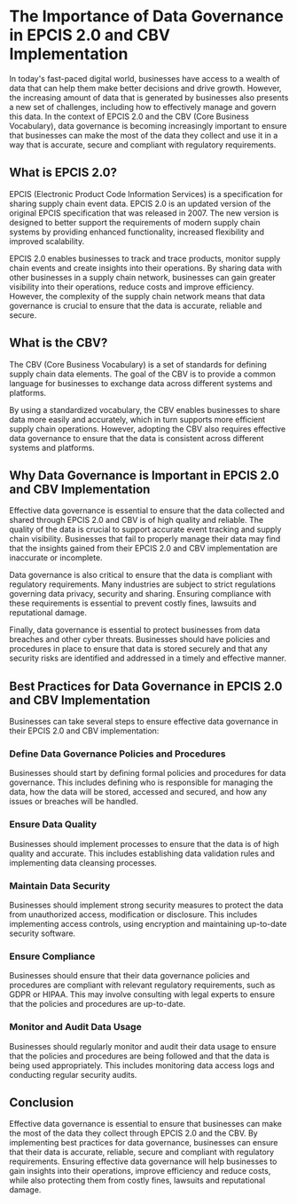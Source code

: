 # The Importance of Data Governance in EPCIS 2.0 and CBV Implementation

In today's fast-paced digital world, businesses have access to a wealth of data that can help them make better decisions and drive growth. However, the increasing amount of data that is generated by businesses also presents a new set of challenges, including how to effectively manage and govern this data. In the context of EPCIS 2.0 and the CBV (Core Business Vocabulary), data governance is becoming increasingly important to ensure that businesses can make the most of the data they collect and use it in a way that is accurate, secure and compliant with regulatory requirements.

## What is EPCIS 2.0?

EPCIS (Electronic Product Code Information Services)  is a specification for sharing supply chain event data. EPCIS 2.0 is an updated version of the original EPCIS specification that was released in 2007. The new version is designed to better support the requirements of modern supply chain systems by providing enhanced functionality, increased flexibility and improved scalability.

EPCIS 2.0 enables businesses to track and trace products, monitor supply chain events and create insights into their operations. By sharing data with other businesses in a supply chain network, businesses can gain greater visibility into their operations, reduce costs and improve efficiency. However, the complexity of the supply chain network means that data governance is crucial to ensure that the data is accurate, reliable and secure.

## What is the CBV?

The CBV (Core Business Vocabulary) is a set of standards for defining supply chain data elements. The goal of the CBV is to provide a common language for businesses to exchange data across different systems and platforms.

By using a standardized vocabulary, the CBV enables businesses to share data more easily and accurately, which in turn supports more efficient supply chain operations. However, adopting the CBV also requires effective data governance to ensure that the data is consistent across different systems and platforms.

## Why Data Governance is Important in EPCIS 2.0 and CBV Implementation

Effective data governance is essential to ensure that the data collected and shared through EPCIS 2.0 and CBV is of high quality and reliable. The quality of the data is crucial to support accurate event tracking and supply chain visibility. Businesses that fail to properly manage their data may find that the insights gained from their EPCIS 2.0 and CBV implementation are inaccurate or incomplete.

Data governance is also critical to ensure that the data is compliant with regulatory requirements. Many industries are subject to strict regulations governing data privacy, security and sharing. Ensuring compliance with these requirements is essential to prevent costly fines, lawsuits and reputational damage.

Finally, data governance is essential to protect businesses from data breaches and other cyber threats. Businesses should have policies and procedures in place to ensure that data is stored securely and that any security risks are identified and addressed in a timely and effective manner.

## Best Practices for Data Governance in EPCIS 2.0 and CBV Implementation

Businesses can take several steps to ensure effective data governance in their EPCIS 2.0 and CBV implementation:

### Define Data Governance Policies and Procedures

Businesses should start by defining formal policies and procedures for data governance. This includes defining who is responsible for managing the data, how the data will be stored, accessed and secured, and how any issues or breaches will be handled.

### Ensure Data Quality

Businesses should implement processes to ensure that the data is of high quality and accurate. This includes establishing data validation rules and implementing data cleansing processes.

### Maintain Data Security

Businesses should implement strong security measures to protect the data from unauthorized access, modification or disclosure. This includes implementing access controls, using encryption and maintaining up-to-date security software.

### Ensure Compliance

Businesses should ensure that their data governance policies and procedures are compliant with relevant regulatory requirements, such as GDPR or HIPAA. This may involve consulting with legal experts to ensure that the policies and procedures are up-to-date.

### Monitor and Audit Data Usage

Businesses should regularly monitor and audit their data usage to ensure that the policies and procedures are being followed and that the data is being used appropriately. This includes monitoring data access logs and conducting regular security audits.

## Conclusion

Effective data governance is essential to ensure that businesses can make the most of the data they collect through EPCIS 2.0 and the CBV. By implementing best practices for data governance, businesses can ensure that their data is accurate, reliable, secure and compliant with regulatory requirements. Ensuring effective data governance will help businesses to gain insights into their operations, improve efficiency and reduce costs, while also protecting them from costly fines, lawsuits and reputational damage.
